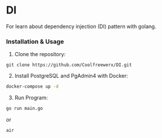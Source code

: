 # DI

For learn about dependency injection (DI) pattern with golang.

### Installation & Usage 
1. Clone the repository:
```git
git clone https://github.com/Coolfreewerx/DI.git
```

2. Install PostgreSQL and PgAdmin4 with Docker:
```bash
docker-compose up -d
```

3. Run Program:
```bash
go run main.go 
```
or 
```
air 
```